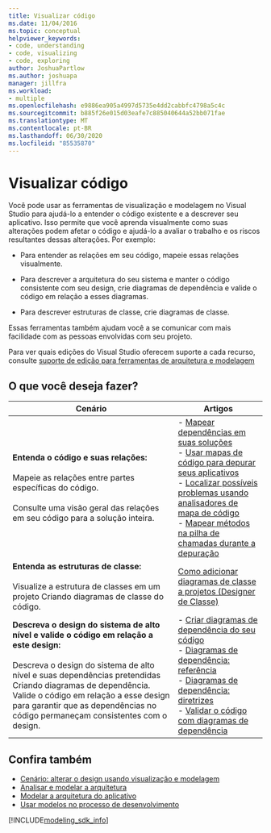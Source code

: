 ```yaml
---
title: Visualizar código
ms.date: 11/04/2016
ms.topic: conceptual
helpviewer_keywords:
- code, understanding
- code, visualizing
- code, exploring
author: JoshuaPartlow
ms.author: joshuapa
manager: jillfra
ms.workload:
- multiple
ms.openlocfilehash: e9886ea905a4997d5735e4dd2cabbfc4798a5c4c
ms.sourcegitcommit: b885f26e015d03eafe7c885040644a52bb071fae
ms.translationtype: MT
ms.contentlocale: pt-BR
ms.lasthandoff: 06/30/2020
ms.locfileid: "85535870"
---
```

# <a name="visualize-code"></a>Visualizar código

Você pode usar as ferramentas de visualização e modelagem no Visual Studio para ajudá-lo a entender o código existente e a descrever seu aplicativo. Isso permite que você aprenda visualmente como suas alterações podem afetar o código e ajudá-lo a avaliar o trabalho e os riscos resultantes dessas alterações. Por exemplo:

- Para entender as relações em seu código, mapeie essas relações visualmente.

- Para descrever a arquitetura do seu sistema e manter o código consistente com seu design, crie diagramas de dependência e valide o código em relação a esses diagramas.

- Para descrever estruturas de classe, crie diagramas de classe.

Essas ferramentas também ajudam você a se comunicar com mais facilidade com as pessoas envolvidas com seu projeto.

Para ver quais edições do Visual Studio oferecem suporte a cada recurso, consulte [suporte de edição para ferramentas de arquitetura e modelagem](../modeling/what-s-new-for-design-in-visual-studio.md#VersionSupport)

## <a name="what-do-you-want-to-do"></a>O que você deseja fazer?

|Cenário|Artigos|
|-|-|
|**Entenda o código e suas relações:**<br /><br /> Mapeie as relações entre partes específicas do código.<br /><br /> Consulte uma visão geral das relações em seu código para a solução inteira.|- [Mapear dependências em suas soluções](../modeling/map-dependencies-across-your-solutions.md)<br />- [Usar mapas de código para depurar seus aplicativos](../modeling/use-code-maps-to-debug-your-applications.md)<br />- [Localizar possíveis problemas usando analisadores de mapa de código](../modeling/find-potential-problems-using-code-map-analyzers.md)<br />- [Mapear métodos na pilha de chamadas durante a depuração](../debugger/map-methods-on-the-call-stack-while-debugging-in-visual-studio.md)|
|**Entenda as estruturas de classe:**<br /><br /> Visualize a estrutura de classes em um projeto Criando diagramas de classe do código.|[Como adicionar diagramas de classe a projetos (Designer de Classe)](../ide/class-designer/how-to-add-class-diagrams-to-projects.md)|
|**Descreva o design do sistema de alto nível e valide o código em relação a este design:**<br /><br /> Descreva o design do sistema de alto nível e suas dependências pretendidas Criando diagramas de dependência. Valide o código em relação a esse design para garantir que as dependências no código permaneçam consistentes com o design.|- [Criar diagramas de dependência do seu código](../modeling/create-layer-diagrams-from-your-code.md)<br />- [Diagramas de dependência: referência](../modeling/layer-diagrams-reference.md)<br />- [Diagramas de dependência: diretrizes](../modeling/layer-diagrams-guidelines.md)<br />- [Validar o código com diagramas de dependência](../modeling/validate-code-with-layer-diagrams.md)|

## <a name="see-also"></a>Confira também

- [Cenário: alterar o design usando visualização e modelagem](../modeling/scenario-change-your-design-using-visualization-and-modeling.md)
- [Analisar e modelar a arquitetura](../modeling/analyze-and-model-your-architecture.md)
- [Modelar a arquitetura do aplicativo](../modeling/model-your-app-s-architecture.md)
- [Usar modelos no processo de desenvolvimento](../modeling/use-models-in-your-development-process.md)

[!INCLUDE[modeling_sdk_info](includes/modeling_sdk_info.md)]
